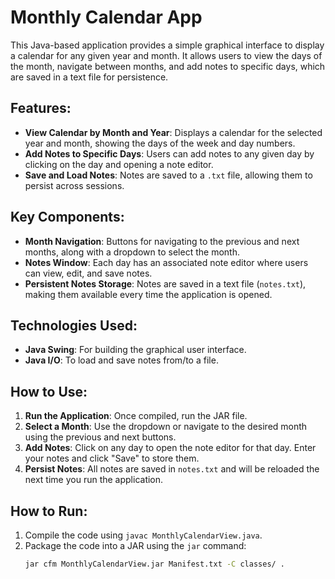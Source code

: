# Monthly Calendar App

This Java-based application provides a simple graphical interface to display a calendar for any given year and month. It allows users to view the days of the month, navigate between months, and add notes to specific days, which are saved in a text file for persistence.

## Features:
- **View Calendar by Month and Year**: Displays a calendar for the selected year and month, showing the days of the week and day numbers.
- **Add Notes to Specific Days**: Users can add notes to any given day by clicking on the day and opening a note editor.
- **Save and Load Notes**: Notes are saved to a `.txt` file, allowing them to persist across sessions.

## Key Components:
- **Month Navigation**: Buttons for navigating to the previous and next months, along with a dropdown to select the month.
- **Notes Window**: Each day has an associated note editor where users can view, edit, and save notes.
- **Persistent Notes Storage**: Notes are saved in a text file (`notes.txt`), making them available every time the application is opened.

## Technologies Used:
- **Java Swing**: For building the graphical user interface.
- **Java I/O**: To load and save notes from/to a file.

## How to Use:
1. **Run the Application**: Once compiled, run the JAR file.
2. **Select a Month**: Use the dropdown or navigate to the desired month using the previous and next buttons.
3. **Add Notes**: Click on any day to open the note editor for that day. Enter your notes and click "Save" to store them.
4. **Persist Notes**: All notes are saved in `notes.txt` and will be reloaded the next time you run the application.

## How to Run:
1. Compile the code using `javac MonthlyCalendarView.java`.
2. Package the code into a JAR using the `jar` command:
   ```bash
   jar cfm MonthlyCalendarView.jar Manifest.txt -C classes/ .
